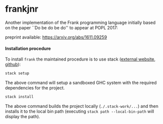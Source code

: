 # frankjnr

Another implementation of the Frank programming language initially based on
the paper ``Do be do be do'' to appear at POPL 2017:

preprint available: https://arxiv.org/abs/1611.09259

#### Installation procedure

To install `frank` the maintained procedure is to use stack ([external
website](https://www.haskellstack.org),
[github](https://github.com/commercialhaskell/stack)):

```bash
stack setup
```

The above command will setup a sandboxed GHC system with the required
dependencies for the project.

```bash
stack install
```

The above command builds the project locally (`./.stack-work/...`) and then
installs it to the local bin path (executing `stack path --local-bin-path`
will display the path).
